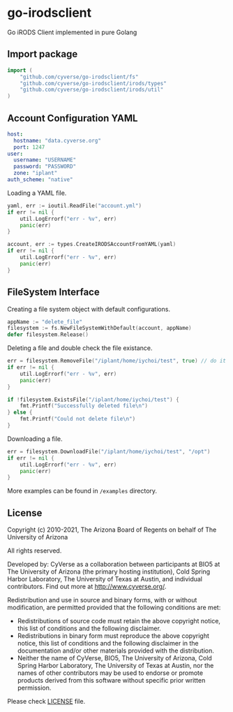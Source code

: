 # go-irodsclient
Go iRODS Client implemented in pure Golang

## Import package
```go
import (
    "github.com/cyverse/go-irodsclient/fs"
    "github.com/cyverse/go-irodsclient/irods/types"
    "github.com/cyverse/go-irodsclient/irods/util"
)
```

## Account Configuration YAML
```yaml
host:
  hostname: "data.cyverse.org"
  port: 1247
user:
  username: "USERNAME"
  password: "PASSWORD"
  zone: "iplant"
auth_scheme: "native"
```

Loading a YAML file.
```go
yaml, err := ioutil.ReadFile("account.yml")
if err != nil {
    util.LogErrorf("err - %v", err)
    panic(err)
}

account, err := types.CreateIRODSAccountFromYAML(yaml)
if err != nil {
    util.LogErrorf("err - %v", err)
    panic(err)
}
```

## FileSystem Interface
Creating a file system object with default configurations.
```go
appName := "delete_file"
filesystem := fs.NewFileSystemWithDefault(account, appName)
defer filesystem.Release()
```

Deleting a file and double check the file existance.
```go
err = filesystem.RemoveFile("/iplant/home/iychoi/test", true) // do it forcefully
if err != nil {
    util.LogErrorf("err - %v", err)
    panic(err)
}

if !filesystem.ExistsFile("/iplant/home/iychoi/test") {
    fmt.Printf("Successfully deleted file\n")
} else {
    fmt.Printf("Could not delete file\n")
}
```

Downloading a file.
```go
err = filesystem.DownloadFile("/iplant/home/iychoi/test", "/opt")
if err != nil {
    util.LogErrorf("err - %v", err)
    panic(err)
}
```


More examples can be found in `/examples` directory.

## License

Copyright (c) 2010-2021, The Arizona Board of Regents on behalf of The University of Arizona

All rights reserved.

Developed by: CyVerse as a collaboration between participants at BIO5 at The University of Arizona (the primary hosting institution), Cold Spring Harbor Laboratory, The University of Texas at Austin, and individual contributors. Find out more at http://www.cyverse.org/.

Redistribution and use in source and binary forms, with or without modification, are permitted provided that the following conditions are met:

 * Redistributions of source code must retain the above copyright notice, this list of conditions and the following disclaimer.
 * Redistributions in binary form must reproduce the above copyright notice, this list of conditions and the following disclaimer in the documentation and/or other materials provided with the distribution.
 * Neither the name of CyVerse, BIO5, The University of Arizona, Cold Spring Harbor Laboratory, The University of Texas at Austin, nor the names of other contributors may be used to endorse or promote products derived from this software without specific prior written permission.


Please check [LICENSE](https://github.com/cyverse/go-irodsclient/tree/master/LICENSE) file.
